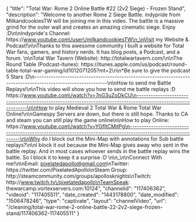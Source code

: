 {
    "title": "Total War: Rome 2 Online Battle #22 (2v2 Siege) - Frozen Stand",
    "description": "Welcome to another Rome 2 Siege Battle.  indypride from MilkandcookiesTW will be joining me in this video.  The battle is a massive grind for the outer wall and creates an amazing cinematic siege. Enjoy :D\n\nIndypride's Channel: https:\/\/www.youtube.com\/user\/milkandcookiesTW\n_\nVisit my Website & Podcast!\n\nThanks to this awesome community I built a website for Total War fans, gamers, and history nerds.  It has blog posts, a Podcast, and a forum.  \n\nTotal War Tavern (Website): http:\/\/totalwartavern.com\/\n\nThe Round Table (Podcast-itunes): https:\/\/itunes.apple.com\/us\/podcast\/round-table-total-war-gaming\/id1012071205?mt=2\n\n*Be sure to give the podcast 5 Stars :D\n-------------------------------------------------------------------------------------------------------------\n\nHow to send me Battle Replays!\n\nThis video will show you how to send me battle replays :D https:\/\/www.youtube.com\/watch?v=7nG3uZoDkCU\n-------------------------------------------------------------------------------------------------------------\n\nHow to play Medieval 2 Total War & Rome Total War Online!\n\nGamespy Servers are down, but there is still hope.  Thanks to CA and steam you can still play the game online\n\nHow to play Online: https:\/\/www.youtube.com\/watch?v=YGfItCMitPg\n-------------------------------------------------------------------------------------------------------------\n\nWhy do I block out the Mini-Map with annotations for Sub battle replays?\n\nI block it out because the Mini-Map gives away who sent in the battle replay.  And in most cases whoever sends in the battle replay wins the battle.  So I block it to keep it a surprise :D  \n\n_\n\nConnect With me!\n\nEmail: pixelatedapollo@gmail.com\nTwitter: https:\/\/twitter.com\/PixelatedApollo\nSteam Group:  http:\/\/steamcommunity.com\/groups\/apollosknights\nTwitch: http:\/\/www.twitch.tv\/pixelatedapollo\nTeamSpeak: thewarcamp.vortexservers.com:10124",
    "channelid": "117406362",
    "videoid": "117405511",
    "date_created": "1443178800",
    "date_modified": "1506478246",
    "type": "captivate",
    "layout": "channelVideo",
    "url": "\/cleaning\/total-war-rome-2-online-battle-22-2v2-siege-frozen-stand\/117406362-117405511"
}